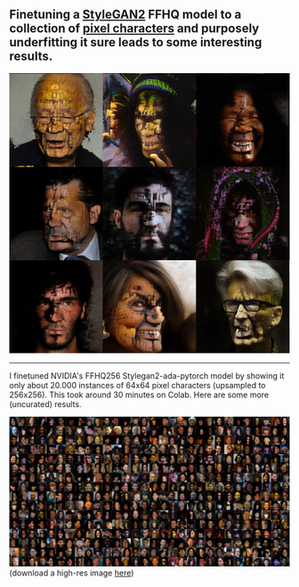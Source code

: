 ## Finetuning a [StyleGAN2](https://github.com/NVlabs/stylegan2-ada-pytorch) FFHQ model to a collection of [pixel characters](https://www.kaggle.com/calmness/retro-pixel-characters-generator) and purposely underfitting it sure leads to some interesting results.
![detail crop](/imgs/ganchar/fakes000020detail.jpg "detail crop")

---

I finetuned NVIDIA's FFHQ256 Stylegan2-ada-pytorch model by showing it only about 20.000 instances of 64x64 pixel characters (upsampled to 256x256). This took around 30 minutes on Colab. Here are some more (uncurated) results.

![full img](/imgs/ganchar/fakes000020sm.jpg "full img")
(download a high-res image [here](/imgs/ganchar/fakes000020.jpg))